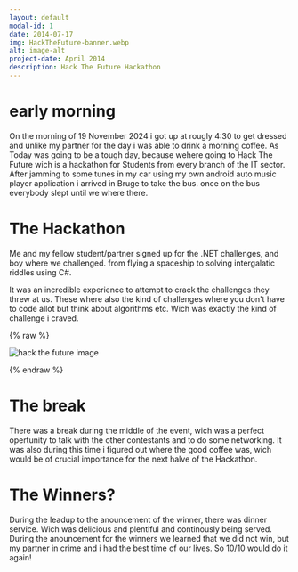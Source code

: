 ```yaml
---
layout: default
modal-id: 1
date: 2014-07-17
img: HackTheFuture-banner.webp
alt: image-alt
project-date: April 2014
description: Hack The Future Hackathon
---
```


# early morning

On the morning of 19 November 2024 i got up at rougly 4:30 to get dressed and unlike my partner for the day i was able to drink a morning coffee. As Today was going to be a tough day, because wehere going to Hack The Future wich is a hackathon for Students from every branch of the IT sector. After jamming to some tunes in my car using my own android auto music player application i arrived in Bruge to take the bus. once on the bus everybody slept until we where there.

# The Hackathon

Me and my fellow student/partner signed up for the .NET challenges, and boy where we challenged. from flying a spaceship to solving intergalatic riddles using C#.

It was an incredible experience to attempt to crack the challenges they threw at us. These where also the kind of challenges where you don't have to code allot but think about algorithms etc. Wich was exactly the kind of challenge i craved.

{% raw %}

<div class="centered-bordered-image">
  <img src="img/blog/hack_the_future.webp" alt="hack the future image" />
</div>

{% endraw %}

# The break

There was a break during the middle of the event, wich was a perfect opertunity to talk with the other contestants and to do some networking.
It was also during this time i figured out where the good coffee was, wich would be of crucial importance for the next halve of the Hackathon.

# The Winners?

During the leadup to the anouncement of the winner, there was dinner service.
Wich was delicious and plentiful and continously being served.
During the anouncement for the winners we learned that we did not win, but my partner in crime and i had the best time of our lives. So 10/10 would do it again!